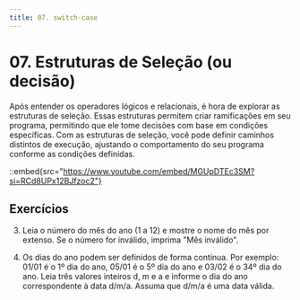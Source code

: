 ```yaml
---
title: 07. switch-case
---
```

# 07. Estruturas de Seleção (ou decisão)

Após entender os operadores lógicos e relacionais, é hora de explorar as estruturas de seleção. Essas estruturas permitem criar ramificações em seu programa, permitindo que ele tome decisões com base em condições específicas. Com as estruturas de seleção, você pode definir caminhos distintos de execução, ajustando o comportamento do seu programa conforme as condições definidas.

::embed{src="https://www.youtube.com/embed/MGUpDTEc3SM?si=RCd8UPx12BJfzoc2"}

## Exercícios

3.  Leia o número do mês do ano (1 a 12) e mostre o nome do mês por extenso. Se o número for
inválido, imprima "Mês inválido".

4. Os dias do ano podem ser definidos de forma contínua. Por exemplo: 01/01 é o 1º dia do ano, 05/01 é o 5º dia do ano e 03/02 é o 34º dia do ano. Leia três valores inteiros d, m e a e informe o dia do ano correspondente à data d/m/a. Assuma que d/m/a é uma data válida.
